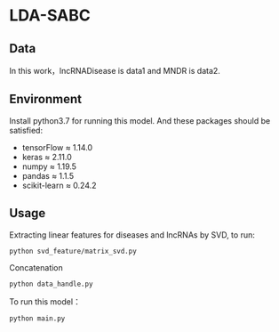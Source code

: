 # LDA-SABC
## Data
In this work，lncRNADisease is data1 and MNDR is data2.
## Environment
Install python3.7 for running this model. And these packages should be satisfied:

 - tensorFlow $\approx$ 1.14.0
 - keras $\approx$ 2.11.0
 - numpy $\approx$ 1.19.5
 - pandas $\approx$ 1.1.5
 - scikit-learn $\approx$ 0.24.2
## Usage
Extracting linear features for diseases and lncRNAs by SVD, to run:
```
python svd_feature/matrix_svd.py
```
Concatenation 
```
python data_handle.py
```
To run this model：
```
python main.py
```
